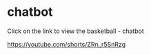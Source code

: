 # chatbot


 Click on the link to view the basketball - chatbot
 
 https://youtube.com/shorts/ZRn_r5SnRzg
